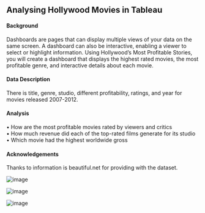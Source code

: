 ## Analysing Hollywood Movies in Tableau

#### Background

Dashboards are pages that can display multiple views of your data on the same screen. A dashboard can also be interactive, enabling a viewer to select or highlight information. Using Hollywood’s Most Profitable Stories, you will create a dashboard that displays the highest rated movies, the most profitable genre, and interactive details about each movie.

#### Data Description

There is title, genre, studio, different profitability, ratings, and year for movies released 2007-2012.

#### Analysis 

  •	How are the most profitable movies rated by viewers and critics<br>
  •	How much revenue did each of the top-rated films generate for its studio<br>
  •	Which movie had the highest worldwide gross

#### Acknowledgements
Thanks to information is beautiful.net for providing with the dataset.

![image](https://github.com/user-attachments/assets/ccfc96ac-bca5-451e-97fe-77fa6af18d98)

![image](https://github.com/user-attachments/assets/4b5389e0-00f4-4c6a-97dd-921893de1653)

![image](https://github.com/user-attachments/assets/c1ae936e-32af-4d45-bac5-20f82fd1be3b)







